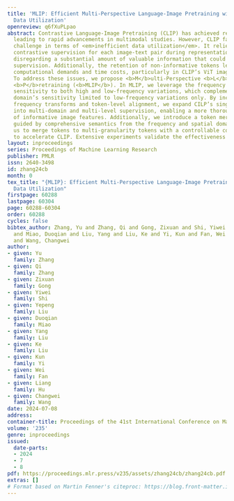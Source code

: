 ```yaml
---
title: 'MLIP: Efficient Multi-Perspective Language-Image Pretraining with Exhaustive
  Data Utilization'
openreview: q6fXuPLpao
abstract: Contrastive Language-Image Pretraining (CLIP) has achieved remarkable success,
  leading to rapid advancements in multimodal studies. However, CLIP faces a notable
  challenge in terms of <em>inefficient data utilization</em>. It relies on a single
  contrastive supervision for each image-text pair during representation learning,
  disregarding a substantial amount of valuable information that could offer richer
  supervision. Additionally, the retention of non-informative tokens leads to increased
  computational demands and time costs, particularly in CLIP’s ViT image encoder.
  To address these issues, we propose <b>M</b>ulti-Perspective <b>L</b>anguage-<b>I</b>mage
  <b>P</b>retraining (<b>MLIP</b>). In MLIP, we leverage the frequency transform’s
  sensitivity to both high and low-frequency variations, which complements the spatial
  domain’s sensitivity limited to low-frequency variations only. By incorporating
  frequency transforms and token-level alignment, we expand CILP’s single supervision
  into multi-domain and multi-level supervision, enabling a more thorough exploration
  of informative image features. Additionally, we introduce a token merging method
  guided by comprehensive semantics from the frequency and spatial domains. This allows
  us to merge tokens to multi-granularity tokens with a controllable compression rate
  to accelerate CLIP. Extensive experiments validate the effectiveness of our design.
layout: inproceedings
series: Proceedings of Machine Learning Research
publisher: PMLR
issn: 2640-3498
id: zhang24cb
month: 0
tex_title: "{MLIP}: Efficient Multi-Perspective Language-Image Pretraining with Exhaustive
  Data Utilization"
firstpage: 60288
lastpage: 60304
page: 60288-60304
order: 60288
cycles: false
bibtex_author: Zhang, Yu and Zhang, Qi and Gong, Zixuan and Shi, Yiwei and Liu, Yepeng
  and Miao, Duoqian and Liu, Yang and Liu, Ke and Yi, Kun and Fan, Wei and Hu, Liang
  and Wang, Changwei
author:
- given: Yu
  family: Zhang
- given: Qi
  family: Zhang
- given: Zixuan
  family: Gong
- given: Yiwei
  family: Shi
- given: Yepeng
  family: Liu
- given: Duoqian
  family: Miao
- given: Yang
  family: Liu
- given: Ke
  family: Liu
- given: Kun
  family: Yi
- given: Wei
  family: Fan
- given: Liang
  family: Hu
- given: Changwei
  family: Wang
date: 2024-07-08
address:
container-title: Proceedings of the 41st International Conference on Machine Learning
volume: '235'
genre: inproceedings
issued:
  date-parts:
  - 2024
  - 7
  - 8
pdf: https://proceedings.mlr.press/v235/assets/zhang24cb/zhang24cb.pdf
extras: []
# Format based on Martin Fenner's citeproc: https://blog.front-matter.io/posts/citeproc-yaml-for-bibliographies/
---
```

